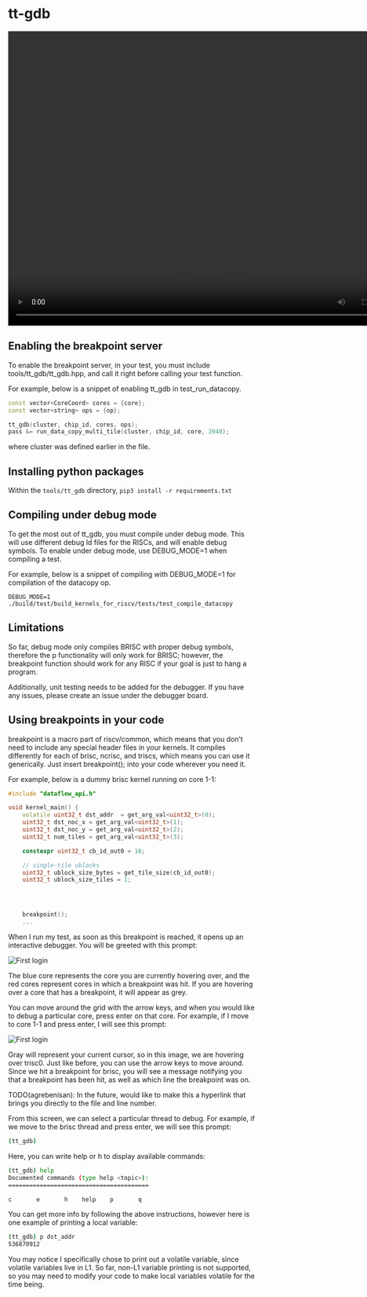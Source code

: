 # tt-gdb

<video width="800" height="600" controls>
    <source src="../_static/DebuggerTutorial.mp4" type="video/mp4">
<p>Your browser does not support the video tag.</p>
</video>

## Enabling the breakpoint server

To enable the breakpoint server, in your test, you must include tools/tt_gdb/tt_gdb.hpp, and call it right before calling your test function.

For example, below is a snippet of enabling tt_gdb in test_run_datacopy.

```cpp
const vector<CoreCoord> cores = {core};
const vector<string> ops = {op};

tt_gdb(cluster, chip_id, cores, ops);
pass &= run_data_copy_multi_tile(cluster, chip_id, core, 2048);
```

where cluster was defined earlier in the file.

## Installing python packages

Within the `tools/tt_gdb` directory,
`pip3 install -r requirements.txt`

## Compiling under debug mode

To get the most out of tt_gdb, you must compile under debug mode. This will use different debug ld files for the RISCs, and will enable debug symbols. To enable under debug mode, use
DEBUG_MODE=1 when compiling a test.

For example, below is a snippet of compiling with DEBUG_MODE=1 for compilation of the datacopy op.

`DEBUG_MODE=1 ./build/test/build_kernels_for_riscv/tests/test_compile_datacopy`

## Limitations

So far, debug mode only compiles BRISC with proper debug symbols, therefore the p functionality will only work for BRISC; however, the breakpoint function should work for any RISC if your goal is just to hang a program.

Additionally, unit testing needs to be added for the debugger. If you have any issues,
please create an issue under the debugger board.

## Using breakpoints in your code
breakpoint is a macro part of riscv/common, which means that you don’t need to include any special header files in your kernels. It compiles differently for each of brisc, ncrisc, and triscs, which means you can use it generically. Just insert breakpoint(); into your code wherever you need it.

For example, below is a dummy brisc kernel running on core 1-1:

```cpp
#include "dataflow_api.h"

void kernel_main() {
    volatile uint32_t dst_addr  = get_arg_val<uint32_t>(0);
    uint32_t dst_noc_x = get_arg_val<uint32_t>(1);
    uint32_t dst_noc_y = get_arg_val<uint32_t>(2);
    uint32_t num_tiles = get_arg_val<uint32_t>(3);

    constexpr uint32_t cb_id_out0 = 16;

    // single-tile ublocks
    uint32_t ublock_size_bytes = get_tile_size(cb_id_out0);
    uint32_t ublock_size_tiles = 1;




    breakpoint();
    ...
```

When I run my test, as soon as this breakpoint is reached, it opens up an interactive debugger. You will be greeted with this prompt:

![First login](_static/grid-debugger.png)

The blue core represents the core you are currently hovering over, and the red cores represent cores in which a breakpoint was hit. If you are hovering over a core that has a breakpoint, it will appear as grey.

You can move around the grid with the arrow keys, and when you would like to debug a particular core, press enter on that core. For example, if I move to core 1-1 and press enter, I will see this prompt:

![First login](_static/core-view.png)

Gray will represent your current cursor, so in this image, we are hovering over trisc0. Just like before, you can use the arrow keys to move around. Since we hit a breakpoint for brisc, you will see a message notifying you that a breakpoint has been hit, as well as which line the breakpoint was on.

TODO(agrebenisan): In the future, would like to make this a hyperlink that brings you directly to the file and line number.

From this screen, we can select a particular thread to debug. For example, if we move to the brisc thread and press enter, we will see this prompt:

```bash
(tt_gdb)
```

Here, you can write help or h to display available commands:

```bash
(tt_gdb) help
Documented commands (type help <topic>):
========================================

c       e       h    help    p       q
```

You can get more info by following the above instructions, however here is one example of printing a local variable:

```bash
(tt_gdb) p dst_addr
536870912
```

You may notice I specifically chose to print out a volatile variable, since volatile variables live in L1. So far, non-L1 variable printing is not supported, so you may need to modify your code to make local variables volatile for the time being.
